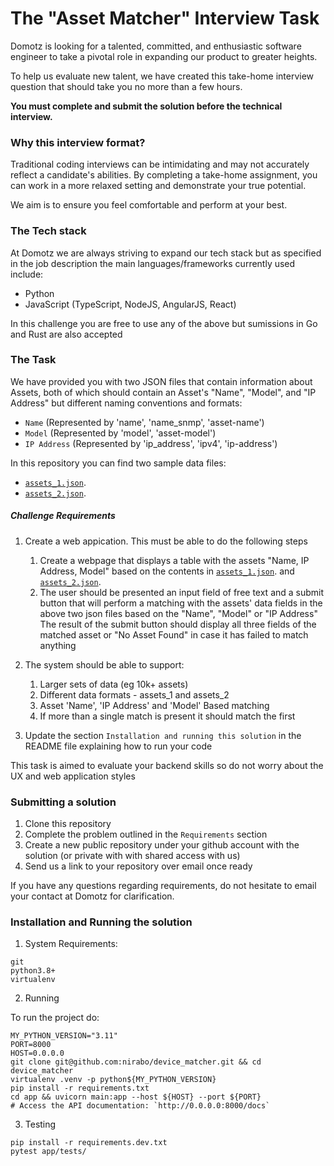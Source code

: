 # The "Asset Matcher" Interview Task
Domotz is looking for a talented, committed, and enthusiastic software engineer to take a pivotal role in expanding our product to greater heights.

To help us evaluate new talent, we have created this take-home interview question that should take you no more than a few hours.

**You must complete and submit the solution before the technical interview.**

### Why this interview format?
Traditional coding interviews can be intimidating and may not accurately reflect a candidate's abilities. By completing a take-home assignment, you can work in a more relaxed setting and demonstrate your true potential.

We aim is to ensure you feel comfortable and perform at your best.

### The Tech stack
At Domotz we are always striving to expand our tech stack but as specified in the job description the main languages/frameworks currently used include:
* Python
* JavaScript (TypeScript, NodeJS, AngularJS, React)

In this challenge you are free to use any of the above but sumissions in Go and Rust are also accepted

### The Task
We have provided you with two JSON files that contain information about Assets, both of which should contain an Asset's "Name", "Model", and "IP Address" but different naming conventions and formats:
* `Name` (Represented by 'name', 'name_snmp', 'asset-name')
* `Model` (Represented by 'model', 'asset-model')
* `IP Address` (Represented by 'ip_address', 'ipv4', 'ip-address')

In this repository you can find two sample data files:
* [`assets_1.json`](/assets_1.json).
* [`assets_2.json`](/assets_2.json).

##### Challenge Requirements
1. Create a web appication. This must be able to do the following steps
    1. Create a webpage that displays a table with the assets "Name, IP Address, Model" based on the contents in [`assets_1.json`](/assets_1.json). and [`assets_2.json`](/assets_2.json).
    2. The user should be presented an input field of free text and a submit button that will perform a matching with the assets' data fields in the above two json files based on the "Name", "Model" or "IP Address"
        The result of the submit button should display all three fields of the matched asset or "No Asset Found" in case it has failed to match anything
    
2. The system should be able to support:
    1. Larger sets of data (eg 10k+ assets)
    2. Different data formats - assets_1 and assets_2
    3. Asset 'Name', 'IP Address' and 'Model' Based matching
    4. If more than a single match is present it should match the first

3. Update the section `Installation and running this solution` in the README file explaining how to run your code

This task is aimed to evaluate your backend skills so do not worry about the UX and web application styles

### Submitting a solution
1. Clone this repository
2. Complete the problem outlined in the `Requirements` section
3. Create a new public repository under your github account with the solution (or private with with shared access with us)
4. Send us a link to your repository over email once ready

If you have any questions regarding requirements, do not hesitate to email your contact at Domotz for clarification.

### Installation and Running the solution

1. System Requirements:

```
git
python3.8+
virtualenv
```
2. Running
   
To run the project do:

```shell
MY_PYTHON_VERSION="3.11"
PORT=8000
HOST=0.0.0.0
git clone git@github.com:nirabo/device_matcher.git && cd device_matcher
virtualenv .venv -p python${MY_PYTHON_VERSION}
pip install -r requirements.txt
cd app && uvicorn main:app --host ${HOST} --port ${PORT}
# Access the API documentation: `http://0.0.0.0:8000/docs`
```

3. Testing

```shell
pip install -r requirements.dev.txt
pytest app/tests/
```